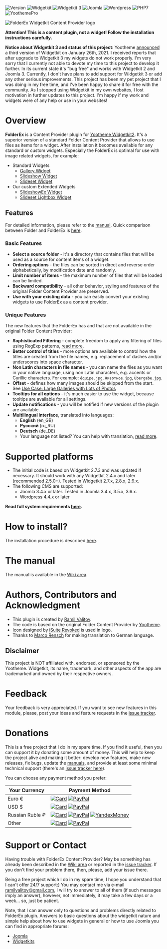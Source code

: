 ![Version](https://img.shields.io/badge/Release-v1.2.7-green.svg?style=flat) ![Widgetkit](https://img.shields.io/badge/Widgetkit-v2.4.x+-green.svg?style=flat) ![Widgetkit 3](https://img.shields.io/badge/Widgetkit_3-not_supported-red.svg?style=flat) ![Joomla](https://img.shields.io/badge/Joomla!-v3.4.x+-yellow.svg?style=flat) ![Wordpress](https://img.shields.io/badge/Wordpress-v4.4.x+-yellow.svg?style=flat) ![PHP7](https://img.shields.io/badge/PHP7-compatible-blue.svg?style=flat) ![YoothemePro](https://img.shields.io/badge/YoothemePro-compatible-blue.svg?style=flat)

![FolderEx Widgetkit Content Provider logo](https://raw.githubusercontent.com/wiki/rvalitov/widgetkit-folder-ex/images/logo.jpg)

**Attention! This is a content plugin, not a widget! Follow the installation instructions carefully.**

__Notice about Widgetkit 3 and status of this project__: Yootheme [announced](https://yootheme.com/blog/2021/01/26/widgetkit-3.0-completely-rebuilt-with-uikit-3) a third version of Widgetkit on January 26th, 2021.
I received reports that after upgrade to Widgetkit 3 my widgets do not work properly.
I'm very sorry that I currently not able to devote my time to this project to develop it further.
In its current state it's "bug free" and works with Widgetkit 2 and Joomla 3.
Currently, I don't have plans to add support for Widgetkit 3 or add any other serious improvements.
This project has been my pet project that I was doing in my free time, and I've been happy to share it for free with the community.
As I stopped using Widgetkit in my own websites, I lost motivation in further updates to this project.
I'm happy if my work and widgets were of any help or use in your websites!

# Overview
**FolderEx** is a Content Provider plugin for [Yootheme Widgetkit2](https://yootheme.com/widgetkit). It's a superior version of a standard Folder Content Provider that allows to use files as items for a widget. After installation it becomes available for any standard or custom widgets. Especially the FolderEx is optimal for use with image related widgets, for example:

* Standard Widgets
	* [Gallery Widget](http://yootheme.com/demo/widgetkit/joomla/index.php/home/gallery)
	* [Slideshow Widget](http://yootheme.com/demo/widgetkit/joomla/index.php/home/slideshow)
	* [Slideset Widget](http://yootheme.com/demo/widgetkit/joomla/index.php/home/slideset)
* Our custom Extended Widgets 
	* [SlideshowEx Widget](https://github.com/rvalitov/widgetkit-slidesetlightbox)
	* [Slideset Lightbox Widget](https://github.com/rvalitov/widgetkit-slidesetlightbox)

## Features
For detailed information, please refer to the [manual](https://github.com/rvalitov/widgetkit-folder-ex/wiki). Quick comparison between Folder and FolderEx is [here](https://github.com/rvalitov/widgetkit-folder-ex/wiki/Quick-comparison-Folder-VS-FolderEx).

### Basic Features

* **Select a source folder** - it's a directory that contains files that will be used as a source for content items of a widget.
* **Ordering options** - the files can be sorted in direct and reverse order alphabetically, by modification date and randomly.
* **Limit number of items** - the maximum number of files that will be loaded can be limited.
* **Backward compatibility** - all other behavior, styling and features of the original Folder Content Provider are preserved.
* **Use with your existing data** - you can easily convert your existing widgets to use FolderEx as a content provider.

### Unique Features
The new features that the FolderEx has and that are not available in the original Folder Content Provider:
 
* **Sophisticated Filtering** - complete freedom to apply any filtering of files using RegExp patterns, [read more](https://github.com/rvalitov/widgetkit-folder-ex/wiki/Filtering-Patterns).
* **Better control of titles** - more options are available to control how the titles are created from the file names, e.g. replacement of dashes and/or underscores into space character.
* **Non Latin characters in file names** - you can name the files as you want in your native language, using non Latin characters, e.g. accents or Cyrillic characters. For example: `équipe.jpg`, `Животное.jpg`, `Übergabe.jpg`.
* **Offset** - defines how many images should be skipped from the start. See [Use Case: Large Galleries with Lots of Photos](https://github.com/rvalitov/widgetkit-folder-ex/wiki/Large-galleries-with-lots-of-photos)
* **Tooltips for all options** - it's much easier to use the widget, because tooltips are available for all settings.
* **Update notifications** - you will be notified if new versions of the plugin are available.
* **Multilingual interface**, translated into languages:
	* **English** (en_GB)
	* **Русский** (ru_RU)
	* **Deutsch** (de_DE)
	* Your language not listed? You can help with translation, [read more](https://github.com/rvalitov/widgetkit-folder-ex/wiki/Translation-issues). 

# Supported platforms
* The initial code is based on Widgetkit 2.7.3 and was updated if necessary. It should work with any Widgetkit 2.4.x and later (recommended 2.5.0+). Tested in Widgetkit 2.7.x, 2.8.x, 2.9.x.
* The following CMS are supported:
	* Joomla 3.4.x or later. Tested in Joomla 3.4.x, 3.5.x, 3.6.x.
	* Wordpress 4.4.x or later

**Read full system requirements [here](https://github.com/rvalitov/widgetkit-folder-ex/wiki/System-requirements).** 

# How to install?
The installation procedure is described [here](https://github.com/rvalitov/widgetkit-folder-ex/wiki/How-to-install).

# The manual
The manual is available in the [Wiki area](https://github.com/rvalitov/widgetkit-folder-ex/wiki).

# Authors, Contributors and Acknowledgment
* This plugin is created by [Ramil Valitov](http://www.valitov.me).
* The code is based on the original Folder Content Provider by [Yootheme](http://yootheme.com/).
* Icon designed by [iSuite Revoked](http://prax-08.deviantart.com/) is used in logo.
* Thanks to [Marco Rensch](https://github.com/marcorensch) for making translation to German language.

## Disclaimer
This project is NOT affiliated with, endorsed, or sponsored by the Yootheme. Widgetkit, its name, trademark, and other aspects of the app are trademarked and owned by their respective owners.

# Feedback
Your feedback is very appreciated. If you want to see new features in this module, please, post your ideas and feature requests in the [issue tracker](https://github.com/rvalitov/widgetkit-folder-ex/issues).

# Donations
This is a free project that I do in my spare time. If you find it useful, then you can support it by donating some amount of money. This will help to keep the project alive and making it better: develop new features, make new releases, fix bugs, update the [manuals](https://github.com/rvalitov/widgetkit-folder-ex/wiki), and provide at least some minimal technical support (there's an [issue tracker here](https://github.com/rvalitov/widgetkit-folder-ex/issues)).

You can choose any payment method you prefer:

Your Currency | Payment Method
------------ | -------------
Euro € | [![Card](https://img.shields.io/badge/EURO-Debit/Credit%20Card-6f202b.svg?style=flat)](https://www.paypal.com/cgi-bin/webscr?cmd=_s-xclick&hosted_button_id=BJJF3E6DBRYHA) [![PayPal](https://img.shields.io/badge/EURO-PayPal-blue.svg?style=flat)](https://www.paypal.me/valitov/0eur) 
USD $ | [![Card](https://img.shields.io/badge/USD-Debit/Credit%20Card-6f202b.svg?style=flat)](https://www.paypal.com/cgi-bin/webscr?cmd=_s-xclick&hosted_button_id=B8VMNU7SEAU8J) [![PayPal](https://img.shields.io/badge/USD-PayPal-blue.svg?style=flat)](https://www.paypal.me/valitov/0usd) 
Russian Ruble ₽ | [![Card](https://img.shields.io/badge/RUB-Debit/Credit%20Card-6f202b.svg?style=flat)](https://money.yandex.ru/to/410011424143476) [![PayPal](https://img.shields.io/badge/RUB-PayPal-blue.svg?style=flat)](https://www.paypal.me/valitov/0rub) [![YandexMoney](https://img.shields.io/badge/RUB-YandexMoney-5b0d56.svg?style=flat)](https://money.yandex.ru/to/410011424143476)
Other | [![Card](https://img.shields.io/badge/OTHER-Debit/Credit%20Card-6f202b.svg?style=flat)](https://www.paypal.com/cgi-bin/webscr?cmd=_s-xclick&hosted_button_id=BJJF3E6DBRYHA) [![PayPal](https://img.shields.io/badge/OTHER-PayPal-blue.svg?style=flat)](https://www.paypal.me/valitov)

# Support or Contact
Having trouble with FolderEx Content Provider? May be something has already been described in the [Wiki area](https://github.com/rvalitov/widgetkit-folder-ex/wiki) or reported in the [issue tracker](https://github.com/rvalitov/widgetkit-folder-ex/issues). If you don't find your problem there, then, please, add your issue there. 

Being a free project which I do in my spare time, I hope you understand that I can't offer 24/7 support:) You may contact me via e-mail ramilvalitov@gmail.com, I will try to answer to all of them (if such messages imply an answer), however, not immediately, it may take a few days or a week... so, just be patient. 

Note, that I can answer only to questions and problems directly related to FolderEx plugin. Answers to basic questions about the widgetkit nature and simple help about how to use widgets in general or how to use Joomla you can find in appropriate forums:

* [Joomla](http://forum.joomla.org/)
* [Widgetkits](https://yootheme.com/support)
